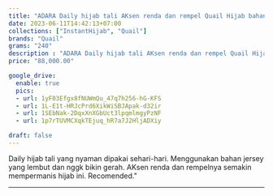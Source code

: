 ```yaml
---
title: "ADARA Daily hijab tali AKsen renda dan rempel Quail Hijab bahan jersey"
date: 2023-06-11T14:42:13+07:00
collections: ["InstantHijab", "Quail"]
brands: "Quail"
grams: "240"
description : "ADARA Daily hijab tali AKsen renda dan rempel Quail Hijab bahan jersey"
price: "88,000.00"

google_drive:
  enable: true
  pics:
  - url: 1yF03Efgx8fNUWmQu_47q7h256-hG-KFS
  - url: 1L-E1t-HRJcPrd6XikWiSBJApak-d32ir
  - url: 1SEbNak-2DqxXnXGbUct3lpqmlmgyPzNF
  - url: 1p7rTUVMCXqkTEjuq_hR7a7J2HljADXiy

draft: false
---
```


Daily hijab tali yang nyaman dipakai sehari-hari. Menggunakan bahan jersey yang lembut dan nggk bikin gerah. AKsen renda dan rempelnya semakin mempermanis hijab ini. Recomended."

---------    
 
